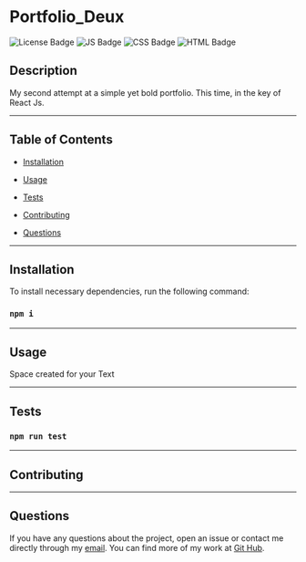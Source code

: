 
  # Portfolio_Deux
  ![License Badge](https://img.shields.io/badge/License-MIT-blue) 
  ![JS Badge](https://img.shields.io/badge/JavaScript-49.9%25-yellow)
  ![CSS Badge](https://img.shields.io/badge/JavaScript-26.6%25-purple)
  ![HTML Badge](https://img.shields.io/badge/JavaScript-23.5%25-red)
  
  ## Description

  My second attempt at a simple yet bold portfolio. This time, in the key of React Js.


---
  ## Table of Contents
  
  * [Installation](#installastion)

  * [Usage](#usage)

  * [Tests](#tests)

  * [Contributing](#contributing)

  * [Questions](#questions)


---
  ## Installation

  To install necessary dependencies, run the following command:
  
  ### ```npm i```


---
  ## Usage
 
  Space created for your Text


---  
  ## Tests

  ### ```npm run test```


---  
  ## Contributing

  

  
---  
  ## Questions
  
  If you have any questions about the project, open an issue or contact me directly through my [email](mailto:weekdaypablo@gmail.com).
  You can find more of my work at [Git Hub](https://github.com/pabloivanjuarez).

